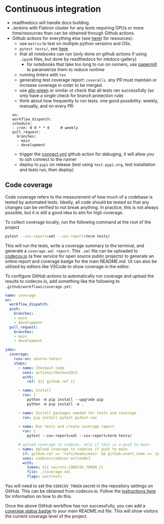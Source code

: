 # Continuous integration

- readthedocs will handle docs building.
- Jenkins with Flatiron cluster for any tests requiring GPUs or more time/resources than can be obtained through Github actions.
- Github actions for everything else (see [here](https://docs.github.com/en/actions/using-github-hosted-runners/about-github-hosted-runners#supported-runners-and-hardware-resources)) for resources):
  - use `matrix` to test on multiple python versions and OSs.
  - `pytest tests/`, see [here](https://docs.pytest.org/en/7.3.x/)
  - that all notebooks can run (only done on github actions if using `.ipynb` files, but done by readthedocs for mkdocs-gallery)
    - for notebooks that take too long to run on runners, use [papermill](https://papermill.readthedocs.io/en/latest/usage-parameterize.html) to parametrize them to reduce runtime
  - running linters with `tox`
  - generating test coverage report: `coveralls`. any PR must maintain or increase coverage in order to be merged.
  - use [alls-green](https://github.com/re-actors/alls-green) or similar ot check that all tests ran successfully (so only have a single check for branch protection rule)
  - think about how frequently to run tests. one good possibility: weekly, manually, and on every PR:
  ```
  on:
  workflow_dispatch:
  schedule:
  - cron: 0 0 * * 0     # weekly
  pull_request:
    branches:
    - main
    - development
  ```
  - trigger the [connect.yml](https://github.com/flatironinstitute/ccn-template/blob/main/.github/workflows/connect.yml) github action for debuging, it will allow you to ssh connect to the runner
  - deploy to `pypi` on release (test using `test.pypi.org`, test installation and tests run, then deploy)

## Code coverage

Code coverage refers to the measurement of how much of a codebase is tested by automated tests. Ideally, all code should be tested so that any changes can be verified to not break anything. In practice, this is not always possible, but it is still a good idea to aim for high coverage.

To collect coverage locally, run the following command at the root of the project

```bash
pytest --cov-report=xml --cov-report=term tests/
```

This will run the tests, write a coverage summary to the terminal, and generate a `coverage.xml report`. This `.xml` file can be uploaded to [codecov.io](https://codecov.io) (a free service for open source public projects) to generate an online report and coverage badge for the main README.md. Ut can also be utilized by editors like VSCode to show coverage in the editor.

To configure GitHub actions to automatically run coverage and upload the results to codecov.io, add something like the following to `.github/workflows/coverage.yml`:

```yaml
name: coverage
on:
  workflow_dispatch:
  push:
    branches:
    - main
    - development
  pull_request:
    branches:
    - main
    - development

jobs:
  coverage:
    runs-on: ubuntu-latest
    steps:
      - name: Checkout code
        uses: actions/checkout@v3
        with:
          ref: ${{ github.ref }}

      - name: Install
        run: |
          python -m pip install --upgrade pip
          python -m pip install -e .

      - name: Install packages needed for tests and coverage
        run: pip install pytest pytest-cov
      
      - name: Run tests and create coverage report
        run: |
          pytest --cov-report=xml --cov-report=term tests/

      # upload coverage to codecov, only if this is a push to main
      - name: Upload coverage to codecov if push to main
        if: github.ref == 'refs/heads/main' && github.event_name == 'push'
        uses: codecov/codecov-action@v3
        with:
          token: ${{ secrets.CODECOV_TOKEN }}
          file: ./coverage.xml
          flags: unittests
```

You will need to set the `CODECOV_TOKEN` secret in the repository settings on GitHub. This can be obtained from codecov.io. Follow the [instructions here](https://docs.codecov.com/docs/quick-start) for information on how to do this.

Once the above GitHub workflow has run successfully, you can add a [coverage status badge](https://docs.codecov.com/docs/status-badges) to your main README.md file. This will show visitors the current coverage level of the project.